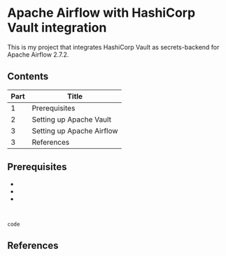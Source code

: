 # Apache Airflow with HashiCorp Vault integration
This is my project that integrates HashiCorp Vault as secrets-backend for Apache Airflow 2.7.2.

## Contents
| Part | Title |
|-|-|
|  1  | Prerequisites |
|  2  | Setting up Apache Vault |
|  3  | Setting up Apache Airflow |
|  3  | References |

## Prerequisites
-
-
-

##

```

```

`code`

## References
